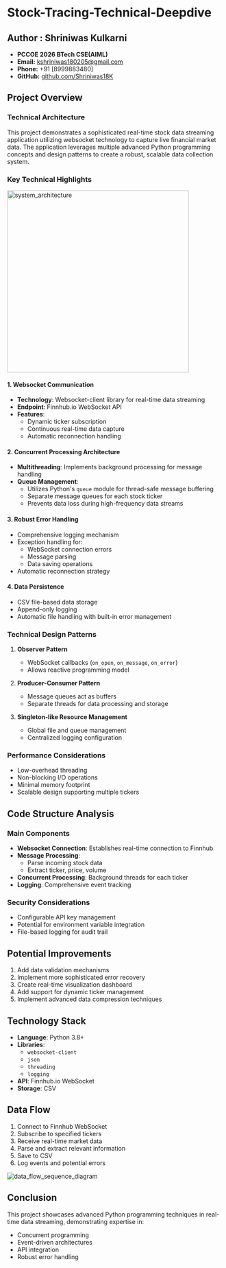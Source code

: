 # Stock-Tracing-Technical-Deepdive

## Author : Shriniwas Kulkarni
- **PCCOE 2026 BTech CSE(AIML)**
- **Email:** [kshriniwas180205@gmail.com](mailto:kshriniwas180205@gmail.com)  
- **Phone:** +91 [8999883480]  
- **GitHub:** [github.com/Shriniwas18K](https://github.com/Shriniwas18K)

## Project Overview

### Technical Architecture
This project demonstrates a sophisticated real-time stock data streaming application utilizing websocket technology to capture live financial market data. The application leverages multiple advanced Python programming concepts and design patterns to create a robust, scalable data collection system.

### Key Technical Highlights

<img width="424" alt="system_architecture" src="https://github.com/user-attachments/assets/57832674-ab4c-4aaa-88b6-ac5244ee7f04" />


#### 1. Websocket Communication
- **Technology**: Websocket-client library for real-time data streaming
- **Endpoint**: Finnhub.io WebSocket API
- **Features**: 
  - Dynamic ticker subscription
  - Continuous real-time data capture
  - Automatic reconnection handling

#### 2. Concurrent Processing Architecture
- **Multithreading**: Implements background processing for message handling
- **Queue Management**: 
  - Utilizes Python's `queue` module for thread-safe message buffering
  - Separate message queues for each stock ticker
  - Prevents data loss during high-frequency data streams

#### 3. Robust Error Handling
- Comprehensive logging mechanism
- Exception handling for:
  - WebSocket connection errors
  - Message parsing
  - Data saving operations
- Automatic reconnection strategy

#### 4. Data Persistence
- CSV file-based data storage
- Append-only logging
- Automatic file handling with built-in error management

### Technical Design Patterns

1. **Observer Pattern**
   - WebSocket callbacks (`on_open`, `on_message`, `on_error`)
   - Allows reactive programming model

2. **Producer-Consumer Pattern**
   - Message queues act as buffers
   - Separate threads for data processing and storage

3. **Singleton-like Resource Management**
   - Global file and queue management
   - Centralized logging configuration

### Performance Considerations
- Low-overhead threading
- Non-blocking I/O operations
- Minimal memory footprint
- Scalable design supporting multiple tickers

## Code Structure Analysis

### Main Components
- **Websocket Connection**: Establishes real-time connection to Finnhub
- **Message Processing**: 
  - Parse incoming stock data
  - Extract ticker, price, volume
- **Concurrent Processing**: Background threads for each ticker
- **Logging**: Comprehensive event tracking

### Security Considerations
- Configurable API key management
- Potential for environment variable integration
- File-based logging for audit trail

## Potential Improvements
1. Add data validation mechanisms
2. Implement more sophisticated error recovery
3. Create real-time visualization dashboard
4. Add support for dynamic ticker management
5. Implement advanced data compression techniques

## Technology Stack
- **Language**: Python 3.8+
- **Libraries**: 
  - `websocket-client`
  - `json`
  - `threading`
  - `logging`
- **API**: Finnhub.io WebSocket
- **Storage**: CSV

## Data Flow
1. Connect to Finnhub WebSocket
2. Subscribe to specified tickers
3. Receive real-time market data
4. Parse and extract relevant information
5. Save to CSV
6. Log events and potential errors
   
![data_flow_sequence_diagram](https://github.com/user-attachments/assets/92a95de3-37d2-458e-b83e-631bc7ba4cea)

## Conclusion
This project showcases advanced Python programming techniques in real-time data streaming, demonstrating expertise in:
- Concurrent programming
- Event-driven architectures
- API integration
- Robust error handling
